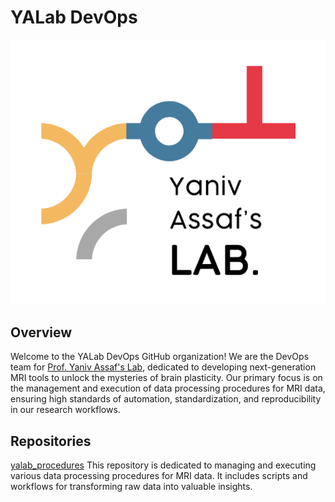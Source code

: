 # YALab DevOps

<p align="center">
  <img src="https://github.com/yalab-devops/.github/blob/main/logo_v2.png" />
</p>

## Overview
Welcome to the YALab DevOps GitHub organization! We are the DevOps team for [Prof. Yaniv Assaf's Lab](https://yanivassaflab.com/), dedicated to developing next-generation MRI tools to unlock the mysteries of brain plasticity. Our primary focus is on the management and execution of data processing procedures for MRI data, ensuring high standards of automation, standardization, and reproducibility in our research workflows.

## Repositories
[yalab_procedures](https://github.com/yalab-dev/yalab_procedures)
This repository is dedicated to managing and executing various data processing procedures for MRI data. It includes scripts and workflows for transforming raw data into valuable insights.
